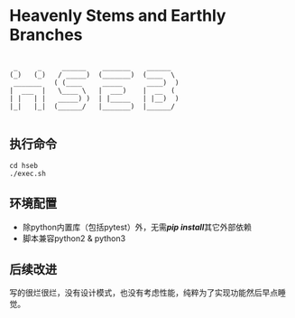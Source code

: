 # Heavenly Stems and Earthly Branches

```

 _     _     ______    _______    ______  
(_)   (_)   / _____)  (_______)  (____  \ 
 _______   ( (____     _____      ____)  )
|  ___  |   \____ \   |  ___)    |  __  ( 
| |   | |   _____) )  | |_____   | |__)  )
|_|   |_|  (______/   |_______)  |______/ 


```

## 执行命令
```
cd hseb
./exec.sh
```

## 环境配置
- 除python内置库（包括pytest）外，无需***pip install***其它外部依赖
- 脚本兼容python2 & python3

## 后续改进
写的很烂很烂，没有设计模式，也没有考虑性能，纯粹为了实现功能然后早点睡觉。